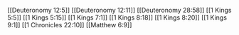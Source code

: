 [[Deuteronomy 12:5]]
[[Deuteronomy 12:11]]
[[Deuteronomy 28:58]]
[[1 Kings 5:5]]
[[1 Kings 5:15]]
[[1 Kings 7:1]]
[[1 Kings 8:18]]
[[1 Kings 8:20]]
[[1 Kings 9:1]]
[[1 Chronicles 22:10]]
[[Matthew 6:9]]
